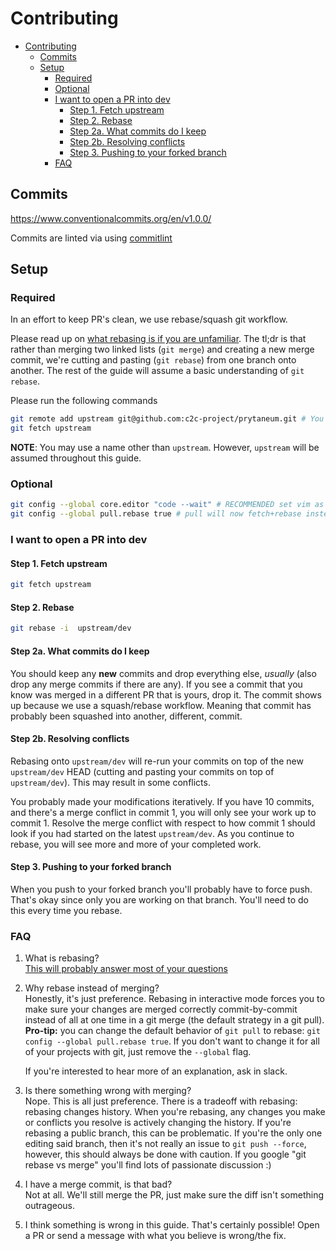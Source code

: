 # Contributing

- [Contributing](#contributing)
  - [Commits](#commits)
  - [Setup](#setup)
    - [Required](#required)
    - [Optional](#optional)
    - [I want to open a PR into dev](#i-want-to-open-a-pr-into-dev)
      - [Step 1. Fetch upstream](#step-1-fetch-upstream)
      - [Step 2. Rebase](#step-2-rebase)
      - [Step 2a. What commits do I keep](#step-2a-what-commits-do-i-keep)
      - [Step 2b. Resolving conflicts](#step-2b-resolving-conflicts)
      - [Step 3. Pushing to your forked branch](#step-3-pushing-to-your-forked-branch)
    - [FAQ](#faq)

## Commits

https://www.conventionalcommits.org/en/v1.0.0/

Commits are linted via using [commitlint](https://github.com/conventional-changelog/commitlint)

## Setup

### Required

In an effort to keep PR's clean, we use rebase/squash git workflow.

Please read up on [what rebasing is if you are unfamiliar](https://www.atlassian.com/git/tutorials/rewriting-history/git-rebase). The tl;dr is that rather than merging two linked lists (`git merge`) and creating a new merge commit, we're cutting and pasting (`git rebase`) from one branch onto another. The rest of the guide will assume a basic understanding of `git rebase`.

Please run the following commands

```bash
git remote add upstream git@github.com:c2c-project/prytaneum.git # You may need to setup ssh keys
git fetch upstream
```

**NOTE**: You may use a name other than `upstream`. However, `upstream` will be assumed throughout this guide.

### Optional

```bash
git config --global core.editor "code --wait" # RECOMMENDED set vim as the preferred text editor instead of vim, you may also need to install the gitlens extension on vscode
git config --global pull.rebase true # pull will now fetch+rebase instead of fetch+merge
```

### I want to open a PR into dev

#### Step 1. Fetch upstream

```bash
git fetch upstream
```

#### Step 2. Rebase

```bash
git rebase -i  upstream/dev
```

#### Step 2a. What commits do I keep

You should keep any **new** commits and drop everything else, _usually_ (also drop any merge commits if there are any). If you see a commit that you know was merged in a different PR that is yours, drop it. The commit shows up because we use a squash/rebase workflow. Meaning that commit has probably been squashed into another, different, commit.

#### Step 2b. Resolving conflicts

Rebasing onto `upstream/dev` will re-run your commits on top of the new `upstream/dev` HEAD (cutting and pasting your commits on top of `upstream/dev`). This may result in some conflicts.

You probably made your modifications iteratively. If you have 10 commits, and there's a merge conflict in commit 1, you will only see your work up to commit 1. Resolve the merge conflict with respect to how commit 1 should look if you had started on the latest `upstream/dev`. As you continue to rebase, you will see more and more of your completed work.

#### Step 3. Pushing to your forked branch

When you push to your forked branch you'll probably have to force push. That's okay since only you are working on that branch. You'll need to do this every time you rebase.

### FAQ

1. What is rebasing?  
   [This will probably answer most of your questions](https://www.atlassian.com/git/tutorials/rewriting-history/git-rebase)

2. Why rebase instead of merging?  
   Honestly, it's just preference. Rebasing in interactive mode forces you to make sure your changes are merged correctly commit-by-commit instead of all at one time in a git merge (the default strategy in a git pull). **Pro-tip:** you can change the default behavior of `git pull` to rebase: `git config --global pull.rebase true`. If you don't want to change it for all of your projects with git, just remove the `--global` flag.

    If you're interested to hear more of an explanation, ask in slack.

3. Is there something wrong with merging?  
   Nope. This is all just preference. There is a tradeoff with rebasing: rebasing changes history. When you're rebasing, any changes you make or conflicts you resolve is actively changing the history. If you're rebasing a public branch, this can be problematic. If you're the only one editing said branch, then it's not really an issue to `git push --force`, however, this should always be done with caution. If you google "git rebase vs merge" you'll find lots of passionate discussion :)

4. I have a merge commit, is that bad?  
   Not at all. We'll still merge the PR, just make sure the diff isn't something outrageous.

5. I think something is wrong in this guide.
   That's certainly possible! Open a PR or send a message with what you believe is wrong/the fix.
